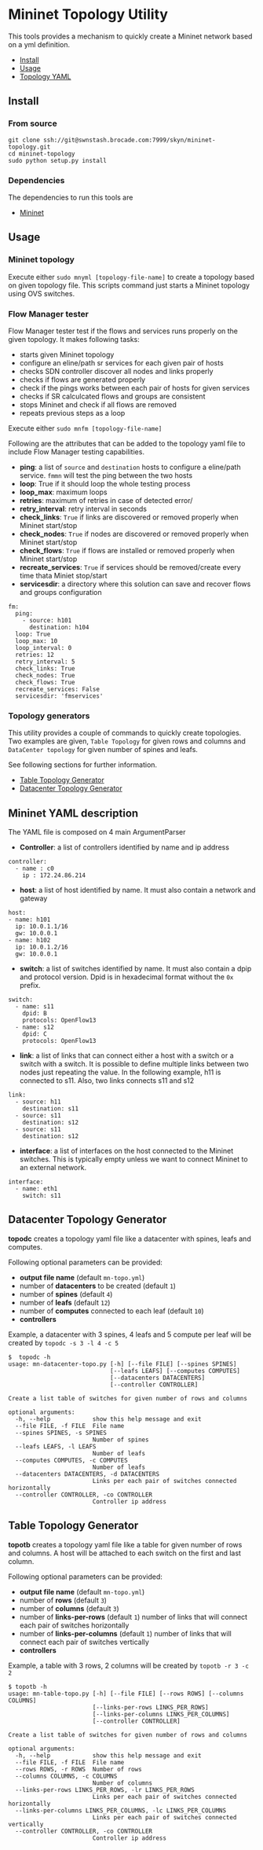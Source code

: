 # Mininet Topology Utility

This tools provides a mechanism to quickly create a Mininet network based on a yml definition.

- [Install](#install)
- [Usage](#usage)
- [Topology YAML](#topology-yaml)

## Install

### From source

```
git clone ssh://git@swnstash.brocade.com:7999/skyn/mininet-topology.git
cd mininet-topology
sudo python setup.py install
```

### Dependencies

The dependencies to run this tools are

- [Mininet](https://github.com/mininet)


## Usage

### Mininet topology

Execute either `sudo mnyml [topology-file-name]` to create a topology based on given topology file. This scripts command just starts a Mininet topology using OVS switches.

### Flow Manager tester

Flow Manager tester test if the flows and services runs properly on the given topology. It makes following tasks:

* starts given Mininet topology
* configure an eline/path sr services for each given pair of hosts
* checks SDN controller discover all nodes and links properly
* checks if flows are generated properly
* check if the pings works between each pair of hosts for given services
* checks if SR calculcated flows and groups are consistent
* stops Mininet and check if all flows are removed
* repeats previous steps as a loop

Execute either `sudo mnfm [topology-file-name]`

Following are the attributes that can be added to the topology yaml file to include Flow Manager testing capabilities.

* **ping**: a list of `source` and `destination` hosts to configure a eline/path service. `fmmn` will test the ping between the two hosts
* **loop**: True if it should loop the whole testing process
* **loop_max**: maximum loops
* **retries**: maximum of retries in case of detected error/
* **retry_interval**: retry interval in seconds
* **check_links**: `True` if links are discovered or removed properly when Mininet start/stop
* **check_nodes**: `True` if nodes are discovered or removed properly when Mininet start/stop
* **check_flows**: `True` if flows are installed or removed properly when Mininet start/stop
* **recreate_services**: `True` if services should be removed/create every time thata Miniet stop/start
* **servicesdir**: a directory where this solution can save and recover flows and groups configuration

```
fm:
  ping:
    - source: h101
      destination: h104
  loop: True
  loop_max: 10
  loop_interval: 0
  retries: 12
  retry_interval: 5
  check_links: True
  check_nodes: True
  check_flows: True
  recreate_services: False
  servicesdir: 'fmservices'
```

### Topology generators

This utility provides a couple of commands to quickly create topologies. Two examples are given, `Table Topology` for given rows and columns and `DataCenter topology` for given number of spines and leafs.

See following sections for further information.

- [Table Topology Generator](#table-topology-generator)
- [Datacenter Topology Generator](#datacenter-topology-generator)

## Mininet YAML description

The YAML file is composed on 4 main ArgumentParser

* **Controller**: a list of controllers identified by name and ip address

```
controller:
  - name : c0
    ip : 172.24.86.214
```


* **host**: a list of host identified by name. It must also contain a network and gateway

```
host:
- name: h101
  ip: 10.0.1.1/16
  gw: 10.0.0.1
- name: h102
  ip: 10.0.1.2/16
  gw: 10.0.0.1
```


* **switch**: a list of switches identified by name. It must also contain a dpip and protocol version. Dpid is in hexadecimal format without the `0x` prefix.

```
switch:
  - name: s11
    dpid: B
    protocols: OpenFlow13
  - name: s12
    dpid: C
    protocols: OpenFlow13
```

* **link**: a list of links that can connect either a host with a switch or a switch with a switch. It is possible to define multiple links between two nodes just repeating the value. In the following example, h11 is connected to s11. Also, two links connects s11 and s12

```
link:
  - source: h11
    destination: s11
  - source: s11
    destination: s12
  - source: s11
    destination: s12    
```


* **interface**: a list of interfaces on the host connected to the Mininet switches. This is typically empty unless we want to connect Mininet to an external network.

```
interface:
  - name: eth1
    switch: s11   
```


## Datacenter Topology Generator

**topodc** creates a topology yaml file like a datacenter with spines, leafs and computes.

Following optional parameters can be provided:
* **output file name** (default `mn-topo.yml`)
* number of **datacenters** to be created (default `1`)
* number of **spines** (default `4`)
* number of **leafs** (default `12`)
* number of **computes** connected to each leaf (default `10`)
* **controllers**


Example, a datacenter with 3 spines, 4 leafs and 5 compute per leaf will be created by `topodc -s 3 -l 4 -c 5`

```
$  topodc -h
usage: mn-datacenter-topo.py [-h] [--file FILE] [--spines SPINES]
                             [--leafs LEAFS] [--computes COMPUTES]
                             [--datacenters DATACENTERS]
                             [--controller CONTROLLER]

Create a list table of switches for given number of rows and columns

optional arguments:
  -h, --help            show this help message and exit
  --file FILE, -f FILE  File name
  --spines SPINES, -s SPINES
                        Number of spines
  --leafs LEAFS, -l LEAFS
                        Number of leafs
  --computes COMPUTES, -c COMPUTES
                        Number of leafs
  --datacenters DATACENTERS, -d DATACENTERS
                        Links per each pair of switches connected horizontally
  --controller CONTROLLER, -co CONTROLLER
                        Controller ip address
```

## Table Topology Generator



**topotb** creates a topology yaml file like a table for given number of rows and columns. A host will be attached to each switch on the first and last column.

Following optional parameters can be provided:
* **output file name** (default `mn-topo.yml`)
* number of **rows** (default `3`)
* number of **columns** (default `3`)
* number of **links-per-rows** (default `1`) number of links that will connect each pair of switches horizontally
* number of **links-per-columns**  (default `1`) number of links that will connect each pair of switches vertically
* **controllers**

Example, a table with 3 rows, 2 columns will be created by `topotb -r 3 -c 2`


```
$ topotb -h
usage: mn-table-topo.py [-h] [--file FILE] [--rows ROWS] [--columns COLUMNS]
                        [--links-per-rows LINKS_PER_ROWS]
                        [--links-per-columns LINKS_PER_COLUMNS]
                        [--controller CONTROLLER]

Create a list table of switches for given number of rows and columns

optional arguments:
  -h, --help            show this help message and exit
  --file FILE, -f FILE  File name
  --rows ROWS, -r ROWS  Number of rows
  --columns COLUMNS, -c COLUMNS
                        Number of columns
  --links-per-rows LINKS_PER_ROWS, -lr LINKS_PER_ROWS
                        Links per each pair of switches connected horizontally
  --links-per-columns LINKS_PER_COLUMNS, -lc LINKS_PER_COLUMNS
                        Links per each pair of switches connected vertically
  --controller CONTROLLER, -co CONTROLLER
                        Controller ip address
```
